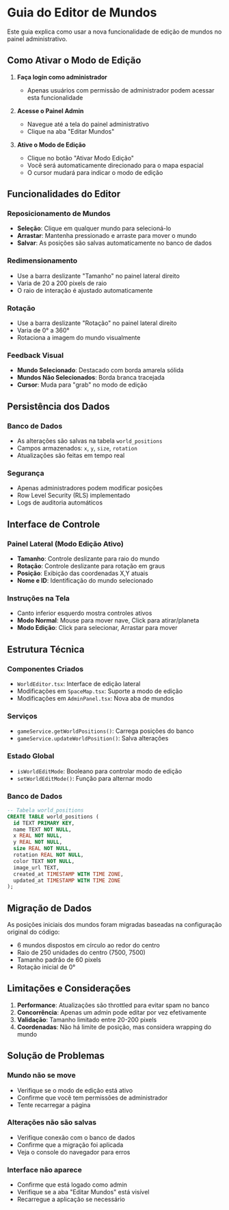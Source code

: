 # Guia do Editor de Mundos

Este guia explica como usar a nova funcionalidade de edição de mundos no painel administrativo.

## Como Ativar o Modo de Edição

1. **Faça login como administrador**
   - Apenas usuários com permissão de administrador podem acessar esta funcionalidade

2. **Acesse o Painel Admin**
   - Navegue até a tela do painel administrativo
   - Clique na aba "Editar Mundos"

3. **Ative o Modo de Edição**
   - Clique no botão "Ativar Modo Edição"
   - Você será automaticamente direcionado para o mapa espacial
   - O cursor mudará para indicar o modo de edição

## Funcionalidades do Editor

### Reposicionamento de Mundos

- **Seleção**: Clique em qualquer mundo para selecioná-lo
- **Arrastar**: Mantenha pressionado e arraste para mover o mundo
- **Salvar**: As posições são salvas automaticamente no banco de dados

### Redimensionamento

- Use a barra deslizante "Tamanho" no painel lateral direito
- Varia de 20 a 200 pixels de raio
- O raio de interação é ajustado automaticamente

### Rotação

- Use a barra deslizante "Rotação" no painel lateral direito
- Varia de 0° a 360°
- Rotaciona a imagem do mundo visualmente

### Feedback Visual

- **Mundo Selecionado**: Destacado com borda amarela sólida
- **Mundos Não Selecionados**: Borda branca tracejada
- **Cursor**: Muda para "grab" no modo de edição

## Persistência dos Dados

### Banco de Dados

- As alterações são salvas na tabela `world_positions`
- Campos armazenados: `x`, `y`, `size`, `rotation`
- Atualizações são feitas em tempo real

### Segurança

- Apenas administradores podem modificar posições
- Row Level Security (RLS) implementado
- Logs de auditoria automáticos

## Interface de Controle

### Painel Lateral (Modo Edição Ativo)

- **Tamanho**: Controle deslizante para raio do mundo
- **Rotação**: Controle deslizante para rotação em graus
- **Posição**: Exibição das coordenadas X,Y atuais
- **Nome e ID**: Identificação do mundo selecionado

### Instruções na Tela

- Canto inferior esquerdo mostra controles ativos
- **Modo Normal**: Mouse para mover nave, Click para atirar/planeta
- **Modo Edição**: Click para selecionar, Arrastar para mover

## Estrutura Técnica

### Componentes Criados

- `WorldEditor.tsx`: Interface de edição lateral
- Modificações em `SpaceMap.tsx`: Suporte a modo de edição
- Modificações em `AdminPanel.tsx`: Nova aba de mundos

### Serviços

- `gameService.getWorldPositions()`: Carrega posições do banco
- `gameService.updateWorldPosition()`: Salva alterações

### Estado Global

- `isWorldEditMode`: Booleano para controlar modo de edição
- `setWorldEditMode()`: Função para alternar modo

### Banco de Dados

```sql
-- Tabela world_positions
CREATE TABLE world_positions (
  id TEXT PRIMARY KEY,
  name TEXT NOT NULL,
  x REAL NOT NULL,
  y REAL NOT NULL,
  size REAL NOT NULL,
  rotation REAL NOT NULL,
  color TEXT NOT NULL,
  image_url TEXT,
  created_at TIMESTAMP WITH TIME ZONE,
  updated_at TIMESTAMP WITH TIME ZONE
);
```

## Migração de Dados

As posições iniciais dos mundos foram migradas baseadas na configuração original do código:

- 6 mundos dispostos em círculo ao redor do centro
- Raio de 250 unidades do centro (7500, 7500)
- Tamanho padrão de 60 pixels
- Rotação inicial de 0°

## Limitações e Considerações

1. **Performance**: Atualizações são throttled para evitar spam no banco
2. **Concorrência**: Apenas um admin pode editar por vez efetivamente
3. **Validação**: Tamanho limitado entre 20-200 pixels
4. **Coordenadas**: Não há limite de posição, mas considera wrapping do mundo

## Solução de Problemas

### Mundo não se move

- Verifique se o modo de edição está ativo
- Confirme que você tem permissões de administrador
- Tente recarregar a página

### Alterações não são salvas

- Verifique conexão com o banco de dados
- Confirme que a migração foi aplicada
- Veja o console do navegador para erros

### Interface não aparece

- Confirme que está logado como admin
- Verifique se a aba "Editar Mundos" está visível
- Recarregue a aplicação se necessário

